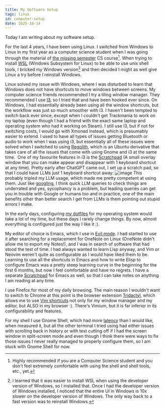 ```yaml
---
title: My Software Setup
tags: linux 
id: computer-setup
date: 2025-10-14
---
```


Today I am writing about my software setup.

For the last 4 years, I have been using Linux. I switched from Windows to Linux in my first year as a computer science student when I was going through the material of [the missing semester](https://missing.csail.mit.edu/) CS course[^1]. When trying to install [WSL](https://learn.microsoft.com/en-us/windows/wsl/install) (Windows Subsystem for Linux) to be able to use unix shell tools, I bricked my Windows version[^2] and then decided I might as well give Linux a try before I reinstall Windows.

Linux solved my issue with Windows, where I was disturbed to learn that Windows does not have shortcuts to move windows between screens. My computer science friends recommended I try a tiling window manager. They recommended I use [I3](https://i3wm.org/), so I tried that and have been hooked ever since. On Windows, I had essentially already been using all the window shortcuts, but the workflow was just so much smoother with i3.
I haven't been tempted to switch back ever since, except when I couldn't get Trackmania to work on my laptop (even though I had a friend with the exact same laptop and operating system who had it working on Steam).
I still use i3, but if not for switching costs, I would go with Xmonad instead, which is presumably easier to extend. I used to have all types of issues getting Bluetooth or audio to work when I was using i3, but essentially all of these issues were solved when I switched to using [Regolith](https://regolith-desktop.com/), which is an Ubuntu derivative that takes care of all the issues that come with using Gnome and i3 at the same time. 
One of my favourite features in i3 is the [Scratchpad](https://i3wm.org/docs/userguide.html#_scratchpad) (A small overlay window that you can make appear and disappear with 1 keyboard shortcut at any time). Pretty early after ChatGPT came out, I set up a scratch pad, so that I could have LLMs just 1 keyboard shortcut away:
![image](https://www.tassiloneubauer.com/images/scratchpad.png)
This probably tripled my LLM usage, which made me pretty competent at using them. Just like [googling](https://gwern.net/search), I think quick LLM queries to check things are underrated and yes, sycophancy is a problem, but leading queries can get you in trouble with Google or humans too and in practice, one of the main benefits other than better search I get from LLMs is them pointing out stupid errors I make.

In the early days, configuring [my dotfiles](https://github.com/sonofhypnos/dotfiles) for my operating system would take a lot of my time, but these days I rarely change things. By now, almost everything is configured just the way I like it :).

My editor of choice is Emacs, which I use in [Evil mode](https://github.com/emacs-evil/evil). I had started to use it after searching for a replacement for OneNote on Linux (OneNote didn't allow me to export my Notes!), and I was in search of software that had stood the test of time. I had always wanted to learn Lisp anyway, and Vim or Neovim weren't quite as configurable as I would have liked them to be. Learning to use all the shortcuts in Emacs and how to write Elisp to configure Emacs was a pretty steep learning curve in the beginning for the first 6 months, but now I feel comfortable and have no regrets. I have a separate [Scratchpad](https://i3wm.org/docs/userguide.html#_scratchpad) for Emacs as well, so that I can take notes on anything I am reading at any time.

I use Firefox for most of my daily browsing. The main reason I wouldn't want to switch to Chrome at this point is the browser extension [Tridactyl](https://github.com/tridactyl/tridactyl), which allows me to use [Vim shortcuts](https://www.youtube.com/watch?v=-txKSRn0qeA) not only for my window manager and my editor, but ALSO in my browser :). There's Vimium, but it is far inferior in its configurability and features.

For my shell I use Gnome Shell, which had more [latency]((https://danluu.com/term-latency/)) than I would like, when measured it, but all the other terminal I tried using had either issues with scrolling back in history or with text cutting off if I had the screen window in split-screen mode and even though I think there were ways to fix those issues I never really managed to properly configure them, so I am stuck with Gnome Shell for now.

[^1]: Highly recommended if you are a Computer Science student and you don't feel extremely comfortable with using the shell and shell tools, etc., yet.

[^2]: I learned that it was easier to install WSL when using the developer version of Windows, so I installed that. Once I had the developer version of Windows installed, I noticed that the entire UI in Windows is 10x slower on the developer version of Windows. The only way back to a fast version was to reinstall Windows.
